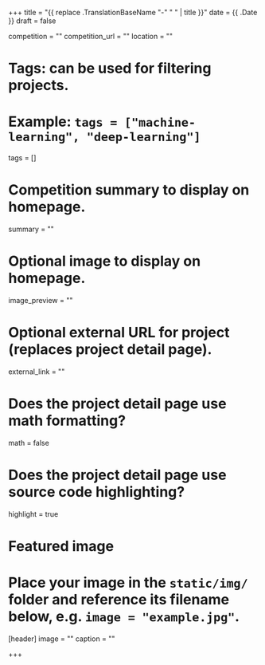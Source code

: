 +++
title = "{{ replace .TranslationBaseName "-" " " | title }}"
date = {{ .Date }}
draft = false

competition = ""
competition_url = ""
location = ""

# Tags: can be used for filtering projects.
# Example: `tags = ["machine-learning", "deep-learning"]`
tags = []

# Competition summary to display on homepage.
summary = ""

# Optional image to display on homepage.
image_preview = ""

# Optional external URL for project (replaces project detail page).
external_link = ""

# Does the project detail page use math formatting?
math = false

# Does the project detail page use source code highlighting?
highlight = true

# Featured image
# Place your image in the `static/img/` folder and reference its filename below, e.g. `image = "example.jpg"`.
[header]
image = ""
caption = ""

+++
